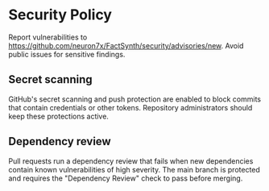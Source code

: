 # Security Policy

Report vulnerabilities to <https://github.com/neuron7x/FactSynth/security/advisories/new>.
Avoid public issues for sensitive findings.

## Secret scanning

GitHub's secret scanning and push protection are enabled to block commits that contain credentials or other tokens. Repository administrators should keep these protections active.

## Dependency review

Pull requests run a dependency review that fails when new dependencies contain known vulnerabilities of high severity. The main branch is protected and requires the "Dependency Review" check to pass before merging.
